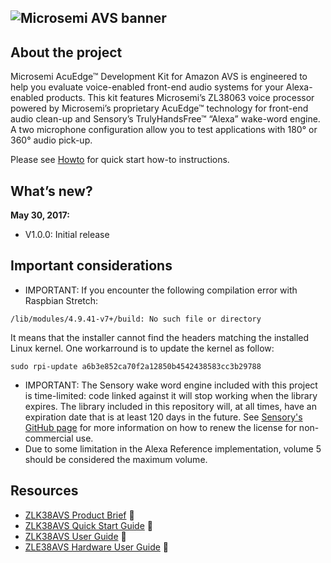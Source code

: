 ![Microsemi AVS banner](../../wiki/pictures/Microsemi_AVS_HmPgBnr_2017_06.jpg)
---
## About the project
Microsemi AcuEdge™ Development Kit for Amazon AVS is engineered to help you evaluate voice-enabled front-end audio systems for your Alexa-enabled products. This kit features Microsemi’s ZL38063 voice processor powered by Microsemi’s proprietary AcuEdge™ technology for front-end audio clean-up and Sensory’s TrulyHandsFree™ “Alexa” wake-word engine. A two microphone configuration allow you to test applications with 180° or 360° audio pick-up.

Please see [Howto](https://github.com/Microsemi/ZLK38AVS/wiki/howto) for quick start how-to instructions.



## What’s new?
**May 30, 2017:**
* V1.0.0: Initial release

## Important considerations
* IMPORTANT: If you encounter the following compilation error with Raspbian Stretch:
```
/lib/modules/4.9.41-v7+/build: No such file or directory
```

   It means that the installer cannot find the headers matching the installed Linux kernel. One workarround is to update the kernel as follow:
```
sudo rpi-update a6b3e852ca70f2a12850b4542438583cc3b29788
```
* IMPORTANT: The Sensory wake word engine included with this project is time-limited: code linked against it will stop working when the library expires. The library included in this repository will, at all times, have an expiration date that is at least 120 days in the future. See [Sensory's GitHub page](https://github.com/Sensory/alexa-rpi) for more information on how to renew the license for non-commercial use.
* Due to some limitation in the Alexa Reference implementation, volume 5 should be considered the maximum volume.

## Resources
  * [ZLK38AVS Product Brief](https://github.com/Microsemi/ZLK38AVS/blob/master/docs/Microsemi_ZLK38AVS_ProductBrief.pdf) &#x1f517;
  * [ZLK38AVS Quick Start Guide](https://github.com/Microsemi/ZLK38AVS/blob/master/docs/Microsemi_ZLK38AVS_Quickstart.pdf) &#x1f517;
  * [ZLK38AVS User Guide](https://github.com/Microsemi/ZLK38AVS/blob/master/docs/Microsemi_ZLK38AVS_User_Guide.pdf) &#x1f517;
  * [ZLE38AVS Hardware User Guide](https://github.com/Microsemi/ZLK38AVS/blob/master/docs/Microsemi_ZLE38AVS_Hardware_User_Guide.pdf) &#x1f517;
